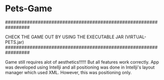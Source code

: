# Pets-Game
#################################################################




CHECK THE GAME OUT BY USING THE EXECUTABLE JAR (VIRTUAL-PETS.jar)
#################################################################


Game still requires alot of aesthetics!!!!!! But all features work correctly. App was developed using Intellji and all positioning was done in Intellji's layout manager which used XML. However, this was positioning only.
